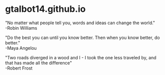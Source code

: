 # gtalbot14.github.io

"No matter what people tell you, words and ideas can change the world."  
-Robin Williams

"Do the best you can until you know better. Then when you know better, do better."  
-Maya Angelou

"Two roads diverged in a wood and I - I took the one less traveled by, and that has made all the difference"  
-Robert Frost
